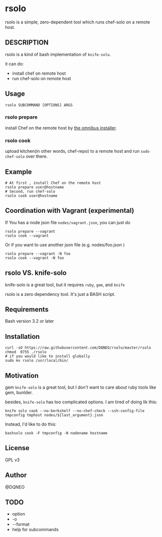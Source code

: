 # rsolo

rsolo is a simple, zero-dependent tool which runs chef-solo on a remote host.

## DESCRIPTION

rsolo is a kind of bash implementation of `knife-solo`.

it can do:

* install chef on remote host
* run chef-solo on remote host

## Usage

```
rsolo SUBCOMMAND [OPTIONS] ARGS
```

### rsolo prepare

install Chef on the remote host by [the omnibus installer](https://docs.getchef.com/install_omnibus.html).

### rsolo cook

upload kitchen(in other words, chef-repo) to a remote host and run `sudo chef-solo` over there.

## Example

```
# At first , install Chef on the remote host
rsolo prepare user@hostname
# Second, run chef-solo
rsolo cook user@hostname
```

## Coordination with Vagrant (experimental)

If You has a node json file `nodes/vagrant.json`, you can just do

```
rsolo prepare --vagrant
rsolo cook --vagrant
```

Or if you want to use another json file (e.g. nodes/foo.json )

```
rsolo prepare --vagrant -N foo
rsolo cook --vagrant -N foo
```



## rsolo VS. knife-solo

knife-solo is a great tool, but it requires `ruby`, `gem`, and `knife`

rsolo is a zero dependency tool. It's just a BASH script.

## Requirements

Bash version 3.2 or later

## Installation

```shell
curl -sO https://raw.githubusercontent.com/DQNEO/rsolo/master/rsolo
chmod  0755 ./rsolo
# if you would like to install globally
sudo mv rsolo /usr/local/bin/
```
## Motivation

gem `knife-solo` is a great tool, but I don't want to care about ruby tools like gem, bunlder.

besides, `knife-solo` has too complicated options.
I am tired of doing lik this:

```shell
knife solo cook --no-berkshelf --no-chef-check --ssh-config-file tmpconfig tmphost nodes/${last_argument}.json
```

Instead, I'd like to do this:

```shell
bashsolo cook -F tmpconfig -N nodename hostname
```

## License

GPL v3

## Author

@DQNEO

## TODO

* option
 * -o
 * --format
* help for subcommands

